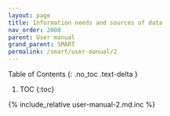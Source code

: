 ```yaml
---
layout: page
title: Information needs and sources of data
nav_order: 2000
parent: User manual
grand_parent: SMART
permalink: /smart/user-manual/2
---
```

Table of Contents
{: .no_toc .text-delta }

1. TOC
{:toc}

{% include_relative user-manual-2.md.inc %}
